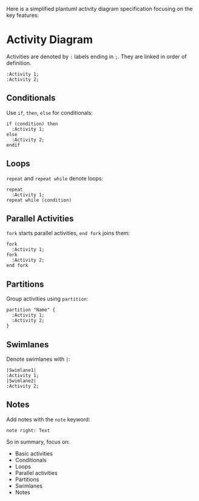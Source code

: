 Here is a simplified plantuml activity diagram specification focusing on the key features:

# Activity Diagram

Activities are denoted by `:` labels ending in `;`. They are linked in order of definition.

```
:Activity 1;
:Activity 2;
```

## Conditionals

Use `if`, `then`, `else` for conditionals:

```
if (condition) then
  :Activity 1;
else
  :Activity 2;
endif
```

## Loops

`repeat` and `repeat while` denote loops:

```
repeat
  :Activity 1;
repeat while (condition)
```

## Parallel Activities

`fork` starts parallel activities, `end fork` joins them:

```
fork
  :Activity 1;
fork
  :Activity 2;
end fork
```

## Partitions

Group activities using `partition`:

```
partition "Name" {
  :Activity 1;
  :Activity 2;
}
```

## Swimlanes

Denote swimlanes with `|`:

```
|Swimlane1|
:Activity 1;
|Swimlane2|
:Activity 2;
```

## Notes

Add notes with the `note` keyword:

```
note right: Text
```

So in summary, focus on:

- Basic activities
- Conditionals
- Loops
- Parallel activities
- Partitions
- Swimlanes
- Notes
